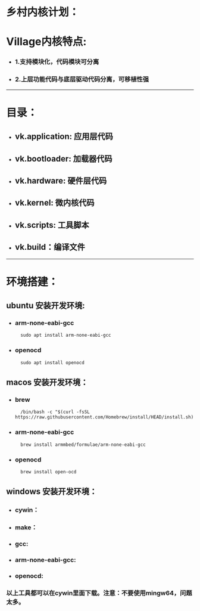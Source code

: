 # 乡村内核计划：
# Village内核特点:
- ### 1.支持模块化，代码模块可分离
- ### 2.上层功能代码与底层驱动代码分离，可移植性强

---
# 目录：
- ## vk.application: 应用层代码
- ## vk.bootloader: 加载器代码
- ## vk.hardware: 硬件层代码
- ## vk.kernel: 微内核代码
- ## vk.scripts: 工具脚本
- ## vk.build：编译文件

---
# 环境搭建：
## ubuntu 安装开发环境:
- ### arm-none-eabi-gcc
		sudo apt install arm-none-eabi-gcc

- ### openocd
		sudo apt install openocd

## macos 安装开发环境：
- ### brew
		/bin/bash -c "$(curl -fsSL https://raw.githubusercontent.com/Homebrew/install/HEAD/install.sh)"

- ### arm-none-eabi-gcc
		brew install armmbed/formulae/arm-none-eabi-gcc

- ### openocd
		brew install open-ocd

## windows 安装开发环境：
- ### cywin：
- ### make：
- ### gcc:
- ### arm-none-eabi-gcc:
- ### openocd:

### 以上工具都可以在cywin里面下载。注意：不要使用mingw64，问题太多。